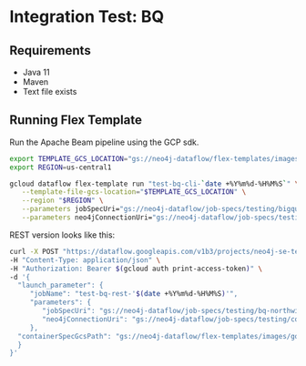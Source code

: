 # Integration Test: BQ

## Requirements

* Java 11
* Maven
* Text file exists

## Running Flex Template

Run the Apache Beam pipeline using the GCP sdk.

 ```sh
export TEMPLATE_GCS_LOCATION="gs://neo4j-dataflow/flex-templates/images/googlecloud-to-neo4j-image-spec.json"
export REGION=us-central1
 
gcloud dataflow flex-template run "test-bq-cli-`date +%Y%m%d-%H%M%S`" \
    --template-file-gcs-location="$TEMPLATE_GCS_LOCATION" \
    --region "$REGION" \
    --parameters jobSpecUri="gs://neo4j-dataflow/job-specs/testing/bigquery/bq-northwind-jobspec.json" \
    --parameters neo4jConnectionUri="gs://neo4j-dataflow/job-specs/testing/connection/auradb-free-connection.json"
 ```

REST version looks like this:

 ```sh
curl -X POST "https://dataflow.googleapis.com/v1b3/projects/neo4j-se-team-201905/locations/us-central1/flexTemplates:launch" \
-H "Content-Type: application/json" \
-H "Authorization: Bearer $(gcloud auth print-access-token)" \
-d '{
   "launch_parameter": {
      "jobName": "test-bq-rest-'$(date +%Y%m%d-%H%M%S)'",
      "parameters": {
         "jobSpecUri": "gs://neo4j-dataflow/job-specs/testing/bq-northwind-jobspec.json",
         "neo4jConnectionUri": "gs://neo4j-dataflow/job-specs/testing/connection/auradb-free-connection.json"
      },
   "containerSpecGcsPath": "gs://neo4j-dataflow/flex-templates/images/googlecloud-to-neo4j-image-spec.json"
   }
}'
 ```